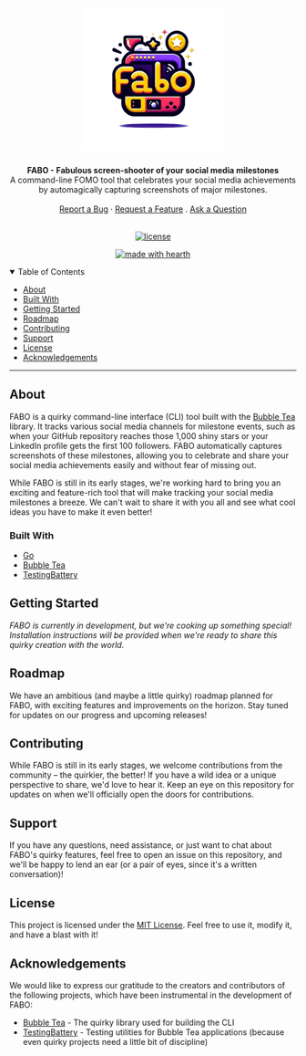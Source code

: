 <h1 align="center">
 <a href="https://github.com/nkkko/fabo">
   <img src="logo.png" alt="Logo" width="250" height="250">
 </a>
</h1>

<div align="center">
 <strong>FABO - Fabulous screen-shooter of your social media milestones</strong>
 <br />
 A command-line FOMO tool that celebrates your social media achievements by automagically capturing screenshots of major milestones.
 <br />
 <br />
 <a href="https://github.com/nkkko/fabo/issues/new?assignees=&labels=bug&template=01_BUG_REPORT.md&title=bug%3A+">Report a Bug</a>
 ·
 <a href="https://github.com/nkkko/fabo/issues/new?assignees=&labels=enhancement&template=02_FEATURE_REQUEST.md&title=feat%3A+">Request a Feature</a>
 .
 <a href="https://github.com/nkkko/fabo/discussions">Ask a Question</a>
</div>

<div align="center">
<br />

[![license](https://img.shields.io/github/license/nkkko/fabo.svg?style=flat-square)](LICENSE)

[![made with hearth](https://img.shields.io/badge/made%20with%20%E2%99%A5%20by-nkkko-ff1414.svg?style=flat-square)](https://github.com/nkkko)

</div>

<details open="open">
<summary>Table of Contents</summary>

- [About](#about)
- [Built With](#built-with)
- [Getting Started](#getting-started)
- [Roadmap](#roadmap)
- [Contributing](#contributing)
- [Support](#support)
- [License](#license)
- [Acknowledgements](#acknowledgements)

</details>

---

## About

FABO is a quirky command-line interface (CLI) tool built with the [Bubble Tea](https://github.com/charmbracelet/bubbletea) library. It tracks various social media channels for milestone events, such as when your GitHub repository reaches those 1,000 shiny stars or your LinkedIn profile gets the first 100 followers. FABO automatically captures screenshots of these milestones, allowing you to celebrate and share your social media achievements easily and without fear of missing out.

While FABO is still in its early stages, we're working hard to bring you an exciting and feature-rich tool that will make tracking your social media milestones a breeze. We can't wait to share it with you all and see what cool ideas you have to make it even better!

### Built With

- [Go](https://golang.org/)
- [Bubble Tea](https://github.com/charmbracelet/bubbletea)
- [TestingBattery](https://github.com/charmbracelet/testingbattery)

## Getting Started

*FABO is currently in development, but we're cooking up something special! Installation instructions will be provided when we're ready to share this quirky creation with the world.*

## Roadmap

We have an ambitious (and maybe a little quirky) roadmap planned for FABO, with exciting features and improvements on the horizon. Stay tuned for updates on our progress and upcoming releases!

## Contributing

While FABO is still in its early stages, we welcome contributions from the community – the quirkier, the better! If you have a wild idea or a unique perspective to share, we'd love to hear it. Keep an eye on this repository for updates on when we'll officially open the doors for contributions.

## Support

If you have any questions, need assistance, or just want to chat about FABO's quirky features, feel free to open an issue on this repository, and we'll be happy to lend an ear (or a pair of eyes, since it's a written conversation)!

## License

This project is licensed under the [MIT License](LICENSE). Feel free to use it, modify it, and have a blast with it!

## Acknowledgements

We would like to express our gratitude to the creators and contributors of the following projects, which have been instrumental in the development of FABO:

- [Bubble Tea](https://github.com/charmbracelet/bubbletea) - The quirky library used for building the CLI
- [TestingBattery](https://github.com/charmbracelet/testingbattery) - Testing utilities for Bubble Tea applications (because even quirky projects need a little bit of discipline)
